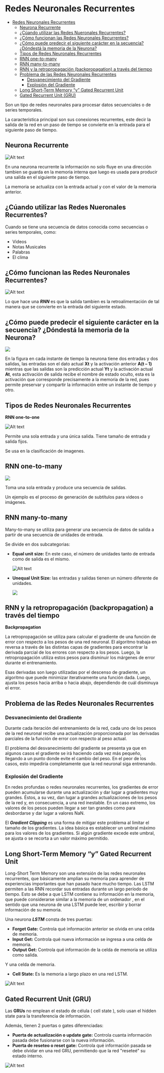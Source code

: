 # Redes Neuronales Recurrentes


- [Redes Neuronales Recurrentes](#redes-neuronales-recurrentes)
  - [Neurona Recurrente](#neurona-recurrente)
  - [¿Cúando utilizar las Redes Nueronales Recurrentes?](#cúando-utilizar-las-redes-nueronales-recurrentes)
  - [¿Cómo funcionan las Redes Neuronales Recurrentes?](#cómo-funcionan-las-redes-neuronales-recurrentes)
  - [¿Cómo puede predecir el siguiente carácter en la secuencia? ¿Dóndestá la memoria de la Neurona?](#cómo-puede-predecir-el-siguiente-carácter-en-la-secuencia-dóndestá-la-memoria-de-la-neurona)
  - [Tipos de Redes Neuronales Recurrentes](#tipos-de-redes-neuronales-recurrentes)
  - [RNN one-to-many](#rnn-one-to-many)
  - [RNN many-to-many](#rnn-many-to-many)
  - [RNN y la retropropagación (backpropagation) a través del tiempo](#rnn-y-la-retropropagación-backpropagation-a-través-del-tiempo)
  - [Problema de las Redes Neuronales Recurrentes](#problema-de-las-redes-neuronales-recurrentes)
    - [Desvanecimiento del Gradiente](#desvanecimiento-del-gradiente)
    - [Explosión del Gradiente](#explosión-del-gradiente)
  - [Long Short-Term Memory “y” Gated Recurrent Unit](#long-short-term-memory-y-gated-recurrent-unit)
  - [Gated Recurrent Unit (GRU)](#gated-recurrent-unit-gru)

Son un tipo de redes neuronales para procesar datos secuenciales o de series temporales.

La característica principal son sus conexiones recurrentes, este decir la salida de la red en un paso de tiempo se convierte en la entrada para el siguiente paso de tiempo.

## Neurona Recurrente

![Alt text](./assets/neuR.png)

En una neurona recurrente la información no solo fluye en una dirección tambien se guarda en la memoria interna que luego es usada para producir una salida en el siguiente paso de tiempo.

La memoria se actualiza con la entrada actual y con el valor de la memoria anterior.

## ¿Cúando utilizar las Redes Nueronales Recurrentes?

Cuando se tiene una secuencia de datos conocida como secuencias o series temporales, como:
  - Videos
  - Notas Musicales
  - Palabras
  - El clima

## ¿Cómo funcionan las Redes Neuronales Recurrentes?

![Alt text](./assets/neuR3.png)

Lo que hace una ***RNN*** es que la salida tambien es la retroalimentación de tal manera que se convierte en la entrada del siguiente estado.


## ¿Cómo puede predecir el siguiente carácter en la secuencia? ¿Dóndestá la memoria de la Neurona?

![](./assets/neuR2.png)

En la figura en cada instante de tiempo la neurona tiene dos entradas y dos salidas, las entradas son el dato actual **Xt** y la activación anterior **A(t – 1)** mientras que las salidas son la predicción actual **Yt** y la activación actual **At**, esta activación de salida recibe el nombre de estado oculto, esta es la activación que corresponde precisamente a la memoria de la red, pues permite preservar y compartir la información entre un instante de tiempo y otro.

## Tipos de Redes Neuronales Recurrentes

**RNN one-to-one**

![Alt text](./assets/one-to-one.png)

Permite una sola entrada y una única salida. Tiene tamaño de entrada y salida fijos.

Se usa en la clasificación de imagenes.

## RNN one-to-many

![](./assets/one-to-many.png)

Toma una sola entrada y produce una secuencia de salidas.

Un ejemplo es el proceso de generación de subtítulos para videos o imágenes.

## RNN many-to-many

Many-to-many se utiliza para generar una secuencia de datos de salida a partir de una secuencia de unidades de entrada.

Se divide en dos subcategorias:

- **Equal unit size:** En este caso, el número de unidades tanto de entrada como de salida es el mismo.
  
  ![Alt text](./assets/many-to-many.png)

- **Unequal Unit Size:** las entradas y salidas tienen un número diferente de unidades.
  
  ![](./assets/unequal-unit-size.png)


## RNN y la retropropagación (backpropagation) a través del tiempo

**Backpropagation**

La retropropagación se utiliza para calcular el gradiente de una función de error con respecto a los pesos de una red neuronal. El algoritmo trabaja en reversa a través de las distintas capas de gradientes para encontrar la derivada parcial de los errores con respecto a los pesos. Luego, la retropropagación utiliza estos pesos para disminuir los márgenes de error durante el entrenamiento.

Esas derivadas son luego utilizadas por el descenso de gradiente, un algoritmo que puede minimizar iterativamente una función dada. Luego, ajusta los pesos hacia arriba o hacia abajo, dependiendo de cuál disminuya el error.

## Problema de las Redes Neuronales Recurrentes

### Desvanecimiento del Gradiente

Durante cada iteración del entrenamiento de la red, cada uno de los pesos de la red neuronal recibe una actualización proporcionada por las derivadas parciales de la función de error con respecto al peso actual.

El problema del desvanecimiento del gradiente se presenta ya que en algunos casos el
gradiente se irá haciendo cada vez más pequeño, llegando a un punto donde evite el cambio del peso. En el peor de los casos, esto impediría completamente que la red neuronal siga entrenando.

### Explosión del Gradiente

En redes profundas o redes neuronales recurrentes, los gradientes de error pueden acumularse durante una actualización y dar lugar a gradientes muy grandes. Éstos, a su vez, dan lugar a grandes actualizaciones de los pesos de la red y, en consecuencia, a una red inestable. En un caso extremo, los valores de los pesos pueden llegar a ser tan grandes como para desbordarse y dar lugar a valores NaN.

El ***Gradient Clipping*** es una forma de mitigar este problema al limitar el tamaño de los gradientes. La idea básica es establecer un umbral máximo para los valores de los gradientes. Si algún gradiente excede este umbral, se ajusta o se recorta a un valor máximo permitido.


## Long Short-Term Memory “y” Gated Recurrent Unit

Long-Short Term Memory son una extensión de las redes neuronales recurrentes, que básicamente amplían su memoria para aprender de experiencias importantes que han pasado hace mucho tiempo. Las LSTM permiten a las RNN recordar sus entradas durante un largo período de tiempo. Esto se debe a que LSTM contiene su información en la memoria, que puede considerarse similar a la memoria de un ordenador , en el sentido que una neurona de una LSTM puede leer, escribir y borrar información de su memoria.

Una neurona ***LSTM*** consta de tres puertas:

- **Forget Gate:** Controla qué información anterior se olvida en una celda de memoria.
- **Input Get:** Controla qué nueva información se ingresa a una celda de memoria.
- **Output Get:** Controla qué información de la celda de memoria se utiliza como salida.

Y una celda de memoria.
- **Cell State:** Es la memoria a largo plazo en una red LSTM.

![Alt text](./assets/lstm.png)

## Gated Recurrent Unit (GRU)

Las **GRUs** no emplean el estado de célula ( cell state ), solo usan el hidden state para la transferencia de información.

Además, tienen 2 puertas o gates diferenciadas:
- **Puerta de actualización o update gate:** Controla cuanta información pasada debe fusionarse con la nueva información.
- **Puerta de reseteo o reset gate:** Controla qué información pasada se debe olvidar en una red GRU, permitiendo que la red "reseteé" su estado interno.

![Alt text](./assets/gru.png)

